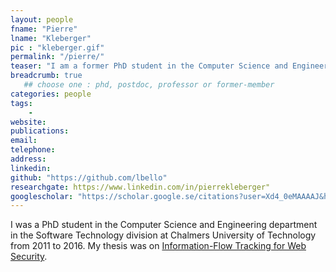 ```yaml
---
layout: people
fname: "Pierre"
lname: "Kleberger"
pic : "kleberger.gif"
permalink: "/pierre/"
teaser: "I am a former PhD student in the Computer Science and Engineering department in the Network and System division at Chalmers University of Technology."
breadcrumb: true
   ## choose one : phd, postdoc, professor or former-member
categories: people
tags:
    -  
website: 
publications: 
email: 
telephone:
address:
linkedin:
github: "https://github.com/lbello"
researchgate: https://www.linkedin.com/in/pierrekleberger"
googlescholar: "https://scholar.google.se/citations?user=Xd4_0eMAAAAJ&hl=en"
---
```

I was a PhD student in the Computer Science and Engineering department in the Software Technology division at Chalmers University of Technology from 2011 to 2016. My thesis was on [Information-Flow Tracking for Web Security](http://chalmers.summon.serialssolutions.com/#!/search?bookMark=ePnHCXMw42JgAfZbUzkZtKD7aUDm67rl5JcrAEvfZND4rwJQXCE8NUkhGHpFGzeDnZtriLOHbnIG-NKQ4njwGc9J8aCzjwuQhq_iQYJwRcWp8UagDYCg2yQpNAAAh1pAUQ).
